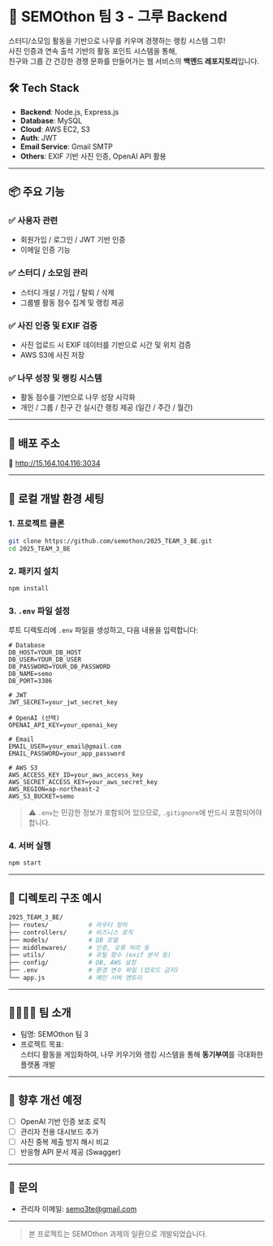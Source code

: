 # 🌱 SEMOthon 팀 3 - 그루 Backend

스터디/소모임 활동을 기반으로 나무를 키우며 경쟁하는 랭킹 시스템 그루!  
사진 인증과 연속 출석 기반의 활동 포인트 시스템을 통해,  
친구와 그룹 간 건강한 경쟁 문화를 만들어가는 웹 서비스의 **백엔드 레포지토리**입니다.

## 🛠️ Tech Stack

- **Backend**: Node.js, Express.js
- **Database**: MySQL
- **Cloud**: AWS EC2, S3
- **Auth**: JWT
- **Email Service**: Gmail SMTP
- **Others**: EXIF 기반 사진 인증, OpenAI API 활용

---

## 📦 주요 기능

### ✅ 사용자 관련
- 회원가입 / 로그인 / JWT 기반 인증
- 이메일 인증 기능

### ✅ 스터디 / 소모임 관리
- 스터디 개설 / 가입 / 탈퇴 / 삭제
- 그룹별 활동 점수 집계 및 랭킹 제공

### ✅ 사진 인증 및 EXIF 검증
- 사진 업로드 시 EXIF 데이터를 기반으로 시간 및 위치 검증
- AWS S3에 사진 저장

### ✅ 나무 성장 및 랭킹 시스템
- 활동 점수를 기반으로 나무 성장 시각화
- 개인 / 그룹 / 친구 간 실시간 랭킹 제공 (일간 / 주간 / 월간)

---

## 🚀 배포 주소

🔗 http://15.164.104.116:3034

---

## 🧪 로컬 개발 환경 세팅

### 1. 프로젝트 클론
```bash
git clone https://github.com/semothon/2025_TEAM_3_BE.git
cd 2025_TEAM_3_BE
```

### 2. 패키지 설치
```bash
npm install
```

### 3. `.env` 파일 설정  
루트 디렉토리에 `.env` 파일을 생성하고, 다음 내용을 입력합니다:

```env
# Database
DB_HOST=YOUR_DB_HOST
DB_USER=YOUR_DB_USER
DB_PASSWORD=YOUR_DB_PASSWORD
DB_NAME=semo
DB_PORT=3306

# JWT
JWT_SECRET=your_jwt_secret_key

# OpenAI (선택)
OPENAI_API_KEY=your_openai_key

# Email
EMAIL_USER=your_email@gmail.com
EMAIL_PASSWORD=your_app_password

# AWS S3
AWS_ACCESS_KEY_ID=your_aws_access_key
AWS_SECRET_ACCESS_KEY=your_aws_secret_key
AWS_REGION=ap-northeast-2
AWS_S3_BUCKET=semo
```

> ⚠️ `.env`는 민감한 정보가 포함되어 있으므로, `.gitignore`에 반드시 포함되어야 합니다.

### 4. 서버 실행
```bash
npm start
```

---

## 📁 디렉토리 구조 예시

```bash
2025_TEAM_3_BE/
├── routes/           # 라우터 정의
├── controllers/      # 비즈니스 로직
├── models/           # DB 모델
├── middlewares/      # 인증, 오류 처리 등
├── utils/            # 유틸 함수 (exif 분석 등)
├── config/           # DB, AWS 설정
├── .env              # 환경 변수 파일 (업로드 금지)
└── app.js            # 메인 서버 엔트리
```

---

## 👨‍👩‍👧‍👦 팀 소개

- 팀명: SEMOthon 팀 3
- 프로젝트 목표:  
  스터디 활동을 게임화하여, 나무 키우기와 랭킹 시스템을 통해 **동기부여**를 극대화한 플랫폼 개발

---

## 📌 향후 개선 예정

- [ ] OpenAI 기반 인증 보조 로직
- [ ] 관리자 전용 대시보드 추가
- [ ] 사진 중복 제출 방지 해시 비교
- [ ] 반응형 API 문서 제공 (Swagger)

---

## 📮 문의

- 관리자 이메일: [semo3te@gmail.com](mailto:semo3te@gmail.com)

---

> 본 프로젝트는 SEMOthon 과제의 일환으로 개발되었습니다.
